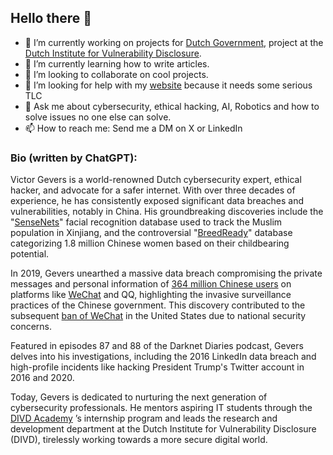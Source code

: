 ## Hello there 👋


- 🔭 I’m currently working on projects for [Dutch Government](https://github.com/SSC-ICT-Innovatie), project at the [Dutch Institute for Vulnerability Disclosure](https://github.com/DIVD-NL).
- 🌱 I’m currently learning how to write articles.
- 👯 I’m looking to collaborate on cool projects.
- 🤔 I’m looking for help with my [website](https://github.com/victorgevers-com/victorgevers.com) because it needs some serious TLC
- 💬 Ask me about cybersecurity, ethical hacking, AI, Robotics and how to solve issues no one else can solve.
- 📫 How to reach me: Send me a DM on X or LinkedIn

### Bio (written by ChatGPT):
Victor Gevers is a world-renowned Dutch cybersecurity expert, ethical hacker, and advocate for a safer internet. With over three decades of experience, he has consistently exposed significant data breaches and vulnerabilities, notably in China. His groundbreaking discoveries include the "[SenseNets](https://www.ft.com/content/9ed9362e-31f7-11e9-bb0c-42459962a812)" facial recognition database used to track the Muslim population in Xinjiang, and the controversial "[BreedReady](http://time.com/5548917/research-china-database-breedready-women/)" database categorizing 1.8 million Chinese women based on their childbearing potential.

In 2019, Gevers unearthed a massive data breach compromising the private messages and personal information of [364 million Chinese users](https://www.theverge.com/2019/3/4/18250474/chinese-messages-millions-wechat-qq-yy-data-breach-police) on platforms like [WeChat](https://github.com/cookiemonster/WeChat) and QQ, highlighting the invasive surveillance practices of the Chinese government. This discovery contributed to the subsequent [ban of WeChat](https://securityboulevard.com/2020/09/wechat-banned-tiktok-saved/) in the United States due to national security concerns.

Featured in episodes 87 and 88 of the Darknet Diaries podcast, Gevers delves into his investigations, including the 2016 LinkedIn data breach and high-profile incidents like hacking President Trump's Twitter account in 2016 and 2020.

Today, Gevers is dedicated to nurturing the next generation of cybersecurity professionals. He mentors aspiring IT students through the [DIVD Academy](https://divd.academy/) ’s internship program and leads the research and development department at the Dutch Institute for Vulnerability Disclosure (DIVD), tirelessly working towards a more secure digital world.
